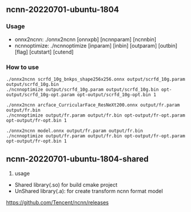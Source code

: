 ## ncnn-20220701-ubuntu-1804
### Usage
* onnx2ncnn: ./onnx2ncnn [onnxpb] [ncnnparam] [ncnnbin]
* ncnnoptimize: ./ncnnoptimize [inparam] [inbin] [outparam] [outbin] [flag] [cutstart] [cutend]

### How to use
  ```
  ./onnx2ncnn scrfd_10g_bnkps_shape256x256.onnx output/scrfd_10g.param output/scrfd_10g.bin
  ./ncnnoptimize output/scrfd_10g.param output/scrfd_10g.bin opt-output/scrfd_10g-opt.param opt-output/scrfd_10g-opt.bin 1

  ./onnx2ncnn arcface_CurricularFace_ResNeXt200.onnx output/fr.param output/fr.bin
  ./ncnnoptimize output/fr.param output/fr.bin opt-output/fr-opt.param opt-output/fr-opt.bin 1

  ./onnx2ncnn model.onnx output/fr.param output/fr.bin
  ./ncnnoptimize output/fr.param output/fr.bin opt-output/fr-opt.param opt-output/fr-opt.bin 1
  ```

## ncnn-20220701-ubuntu-1804-shared

1. usage
- Shared library(.so) for build cmake project
- UnShared library(.a): for create transform ncnn format model

https://github.com/Tencent/ncnn/releases
